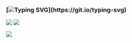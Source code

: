 ### [![Typing SVG](https://readme-typing-svg.herokuapp.com?font=Fira+Code&duration=3000&pause=1000&color=15C828&width=435&lines=Hi%2C+i'm+a+C%2FC%2B%2B+developer...)](https://git.io/typing-svg)

![](https://github-profile-summary-cards.vercel.app/api/cards/stats?username=droysky&theme=nord_dark)
![](http://github-profile-summary-cards.vercel.app/api/cards/stats?username=droysky&theme=nord_dark)

![](https://leetcard.jacoblin.cool/droysky?width=500&height=200,&theme=nord)
